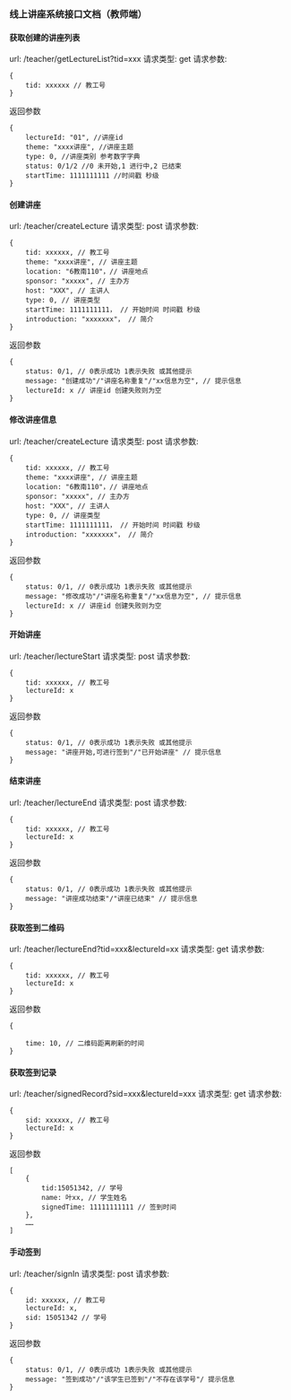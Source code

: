 ### 线上讲座系统接口文档（教师端）

#### 获取创建的讲座列表
url: /teacher/getLectureList?tid=xxx
请求类型: get
请求参数:
```
{
	tid: xxxxxx // 教工号
}
```
返回参数
```
{
	lectureId: "01", //讲座id
	theme: "xxxx讲座", //讲座主题
	type: 0, //讲座类别 参考数字字典
	status: 0/1/2 //0 未开始,1 进行中,2 已结束
	startTime: 1111111111 //时间戳 秒级
}
```
#### 创建讲座
url: /teacher/createLecture
请求类型: post
请求参数:
```
{
	tid: xxxxxx, // 教工号
	theme: "xxxx讲座", // 讲座主题
	location: "6教南110"，// 讲座地点
	sponsor: "xxxxx", // 主办方
	host: "XXX", // 主讲人
	type: 0, // 讲座类型
	startTime: 1111111111， // 开始时间 时间戳 秒级
	introduction: "xxxxxxx"， // 简介
}
```
返回参数
```
{
	status: 0/1, // 0表示成功 1表示失败 或其他提示
	message: "创建成功"/"讲座名称重复"/"xx信息为空", // 提示信息 
	lectureId: x // 讲座id 创建失败则为空
}
```
#### 修改讲座信息
url: /teacher/createLecture
请求类型: post
请求参数:
```
{
	tid: xxxxxx, // 教工号
	theme: "xxxx讲座", // 讲座主题
	location: "6教南110"，// 讲座地点
	sponsor: "xxxxx", // 主办方
	host: "XXX", // 主讲人
	type: 0, // 讲座类型
	startTime: 1111111111， // 开始时间 时间戳 秒级
	introduction: "xxxxxxx"， // 简介
}
```
返回参数
```
{
	status: 0/1, // 0表示成功 1表示失败 或其他提示
	message: "修改成功"/"讲座名称重复"/"xx信息为空", // 提示信息 
	lectureId: x // 讲座id 创建失败则为空
}
```
#### 开始讲座
url: /teacher/lectureStart
请求类型: post
请求参数:
```
{
	tid: xxxxxx, // 教工号
	lectureId: x
}
```
返回参数
```
{
	status: 0/1, // 0表示成功 1表示失败 或其他提示
	message: "讲座开始,可进行签到"/"已开始讲座" // 提示信息 
}
```
#### 结束讲座
url: /teacher/lectureEnd
请求类型: post
请求参数:
```
{
	tid: xxxxxx, // 教工号
	lectureId: x
}
```
返回参数
```
{
	status: 0/1, // 0表示成功 1表示失败 或其他提示
	message: "讲座成功结束"/"讲座已结束" // 提示信息 
}
```
#### 获取签到二维码
url: /teacher/lectureEnd?tid=xxx&lectureId=xx
请求类型: get
请求参数:
```
{
	tid: xxxxxx, // 教工号
	lectureId: x
}
```
返回参数
```
{
	
	time: 10, // 二维码距离刷新的时间
}
```
#### 获取签到记录
url: /teacher/signedRecord?sid=xxx&lectureId=xxx
请求类型: get
请求参数:
```
{
	sid: xxxxxx, // 教工号
	lectureId: x
}
```
返回参数
```
[
	{
		tid:15051342, // 学号
		name: 叶xx, // 学生姓名
		signedTime: 11111111111 // 签到时间
	},
	……
]
```
#### 手动签到
url:  /teacher/signIn
请求类型: post
请求参数:
```
{
	id: xxxxxx, // 教工号
	lectureId: x,
	sid: 15051342 // 学号
}
```
返回参数
```
{
	status: 0/1, // 0表示成功 1表示失败 或其他提示
	message: "签到成功"/"该学生已签到"/"不存在该学号"/ 提示信息 
}
```